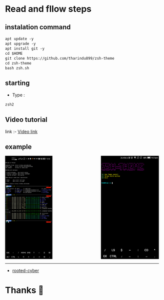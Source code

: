 # Read and fllow steps

## instalation command

```code
apt update -y
apt upgrade -y
apt install git -y
cd $HOME
git clone https://github.com/tharindu899/zsh-theme
cd zsh-theme
bash zsh.sh
```

## starting

- Type :

 ```bash
 zsh2
 ```
 
 ## Video tutorial

link :- [Video link](https://youtu.be/2krTPrMHG80)

 
 ## example 
 
<div style="display: flex; justify-content: space-between;">
  <img src="https://raw.githubusercontent.com/tharindu899/addon/main/termux/zsh/img/zsh.jpg" width="155">
  <img src="https://github.com/rooted-cyber/image-upload/raw/master/zsh2.png" width="190">
</div>

__________________________________________


- [rooted-cyber](https://github.com/rooted-cyber)
# Thanks 🙏